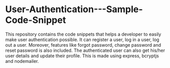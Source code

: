 # User-Authentication---Sample-Code-Snippet
This repository contains the code snippets that helps a developer to easily make user authentication possible. It can register a user, log in a user, log out a user. Moreover, features like forgot password, change password and reset password is also included. The authenticated user can also get his/her user details and update their profile.
This is made using express, bcryptjs and nodemailer.
